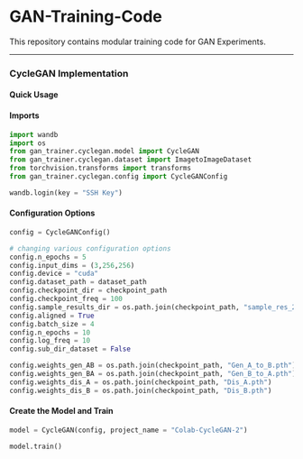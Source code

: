 # GAN-Training-Code
This repository contains modular training code for GAN Experiments.

<hr>

### CycleGAN Implementation 

#### Quick Usage 
#### Imports 
```python
import wandb
import os 
from gan_trainer.cyclegan.model import CycleGAN
from gan_trainer.cyclegan.dataset import ImagetoImageDataset
from torchvision.transforms import transforms
from gan_trainer.cyclegan.config import CycleGANConfig

wandb.login(key = "SSH Key")
```

#### Configuration Options 
```python
config = CycleGANConfig()

# changing various configuration options 
config.n_epochs = 5
config.input_dims = (3,256,256)
config.device = "cuda"
config.dataset_path = dataset_path 
config.checkpoint_dir = checkpoint_path
config.checkpoint_freq = 100 
config.sample_results_dir = os.path.join(checkpoint_path, "sample_res_2") 
config.aligned = True 
config.batch_size = 4
config.n_epochs = 10
config.log_freq = 10 
config.sub_dir_dataset = False 

config.weights_gen_AB = os.path.join(checkpoint_path, "Gen_A_to_B.pth")
config.weights_gen_BA = os.path.join(checkpoint_path, "Gen_B_to_A.pth")
config.weights_dis_A = os.path.join(checkpoint_path, "Dis_A.pth")
config.weights_dis_B = os.path.join(checkpoint_path, "Dis_B.pth")
```

#### Create the Model and Train
```python
model = CycleGAN(config, project_name = "Colab-CycleGAN-2")

model.train()
```




